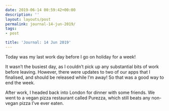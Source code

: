 ```yaml
---
date: 2019-06-14 00:59:42+00:00
description: ''
layout: layouts/post
permalink: journal-14-jun-2019/
tags:
- post

title: 'Journal: 14 Jun 2019'
---
```


<p>Today was my last work day before I go on holiday for a week!</p>
<p>It wasn’t the busiest day, as I couldn’t pick up any substantial bits of work before leaving. However, there were updates to two of our apps that I finalised, and should be released while I’m away! So that was a good way to end the week.</p>
<p>After work, I headed back into London for dinner with some friends. We went to a vegan pizza restaurant called Purezza, which still beats any non-vegan pizza I’ve ever eaten.</p>
